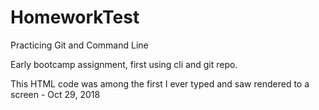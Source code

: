 # HomeworkTest
Practicing Git and Command Line

Early bootcamp assignment, first using cli and git repo. 

This HTML code was among the first I ever typed and saw rendered to a screen - Oct 29, 2018
